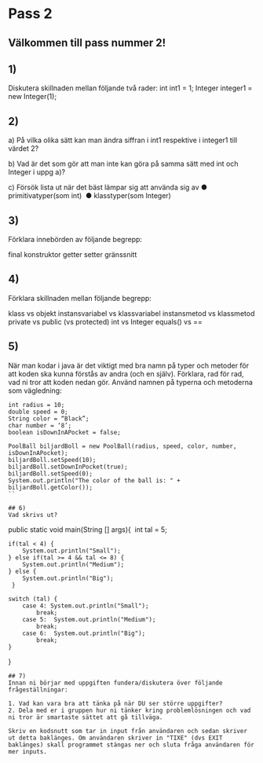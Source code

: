 # Pass 2

## Välkommen till pass nummer 2!

## 1)
Diskutera skillnaden mellan följande två rader:
int int1 = 1; 
Integer integer1 = new Integer(1); 

## 2)

a) På vilka olika sätt kan man ändra siffran i int1 respektive i integer1 till värdet 2? 

b)
Vad är det som gör att man inte kan göra på samma sätt med int och Integer i uppg a)? 

c) 
Försök lista ut när det bäst lämpar sig att använda sig av 
	● primitivatyper(som int) 
	● klasstyper(som Integer) 

## 3)
Förklara innebörden av följande begrepp:

final
konstruktor
getter
setter
gränssnitt

## 4)
Förklara skillnaden mellan följande begrepp:

klass		vs 	objekt
instansvariabel vs 	klassvariabel
instansmetod 	vs 	klassmetod
private		vs 	public (vs protected)
int		vs 	Integer
equals() 	vs	==


## 5) 
När man kodar i java är det viktigt med bra namn på typer och metoder för att koden ska kunna förstås av andra (och en själv). 
Förklara, rad för rad, vad ni tror att koden nedan gör. Använd namnen på typerna och metoderna som vägledning: 


```
int radius = 10; 
double speed = 0; 	
String color = “Black”; 
char number = ‘8’; 
boolean isDownInAPocket = false; 

PoolBall biljardBoll = new PoolBall(radius, speed, color, number, isDownInAPocket); 
biljardBoll.setSpeed(10); 
biljardBoll.setDownInPocket(true); 
biljardBoll.setSpeed(0); 
System.out.println("The color of the ball is: " + 	biljardBoll.getColor());
``

## 6) 
Vad skrivs ut?

```
public static void main(String [] args){
	 int tal = 5;

	if(tal < 4) {  	
		System.out.println("Small");
	} else if(tal >= 4 && tal <= 8) {  
		System.out.println("Medium"); 
	} else {
		System.out.println("Big");
	 }

	switch (tal) {
	  	case 4: System.out.println("Small");
	   		break;  	
	  	case 5:  System.out.println("Medium");
	  		break;
  	  	case 6:  System.out.println("Big"); 
  	 		break; 
	} 
}
```
## 7) 
Innan ni börjar med uppgiften fundera/diskutera över följande frågeställningar:

1. Vad kan vara bra att tänka på när DU ser större uppgifter?
2. Dela med er i gruppen hur ni tänker kring problemlösningen och vad ni tror är smartaste sättet att gå tillväga.

Skriv en kodsnutt som tar in input från användaren och sedan skriver ut detta baklänges. Om användaren skriver in "TIXE" (dvs EXIT baklänges) skall programmet stängas ner och sluta fråga användaren för mer inputs.











